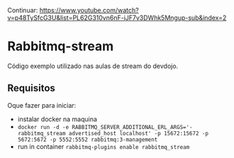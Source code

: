 Continuar: https://www.youtube.com/watch?v=p48TySfcG3U&list=PL62G310vn6nF-iJF7v3DWhk5Mngup-sub&index=2

# Rabbitmq-stream

Código exemplo utilizado nas aulas de stream do devdojo.

## Requisitos

Oque fazer para iniciar:
- instalar docker na maquina
- `docker run -d -e RABBITMQ_SERVER_ADDITIONAL_ERL_ARGS='-rabbitmq_stream advertised_host localhost' -p 15672:15672 -p 5672:5672 -p 5552:5552 rabbitmq:3-management`
- run in container `rabbitmq-plugins enable rabbitmq_stream`